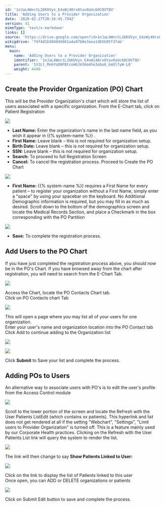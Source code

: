 ```yaml
---
id: '1nJaL4WnctL26KUVyn_E4xWj40rxOtav0aUc6OCOVT8U'
title: 'Adding Users to a Provider Organization'
date: '2020-02-27T20:18:45.794Z'
version: 41
mimeType: 'text/x-markdown'
links: []
source: 'https://drive.google.com/open?id=1nJaL4WnctL26KUVyn_E4xWj40rxOtav0aUc6OCOVT8U'
wikigdrive: '74f4d1b504045661a4a97b0e3aea1d65b95f37ab'
menu:
  main:
    name: 'Adding Users to a Provider Organization'
    identifier: '1nJaL4WnctL26KUVyn_E4xWj40rxOtav0aUc6OCOVT8U'
    parent: '1V2Lt_MnbYoDNFBtcoH6JHJKm4he3obo6_GmOlfyW-L8'
    weight: 4490
---
```

## Create the Provider Organization (PO) Chart  
  
This will be the Provider Organization's chart which will store the list of users associated with a specific organization. From the E-Chart tab, click on Patient Registration
  
![](../adding-users-to-a-provider-organization.assets/19693729763ae89a71d42f724e6b8195.png)  

* <strong>Last Name:</strong> Enter the organization's name in the last name field, as you wish it appear in {{% system-name %}} .
* <strong>First Name:</strong> Leave blank – this is not required for organization setup.
* <strong>Birth Date:</strong> Leave blank – this is not required for organization setup.
* <strong>SSN:</strong> Leave blank – this is not required for organization setup.
* <strong>Search:</strong> To proceed to full Registration Screen
* <strong>Cancel:</strong> To cancel the registration process.
Proceed to Create the PO Chart
  
![](../adding-users-to-a-provider-organization.assets/782079f0bb832cb4a3bfccdfe4153e7e.png)  

* <strong>First Name:</strong> {{% system-name %}} requires a First Name for every patient – to register your organization without a First Name, simply enter a "space" by using your spacebar on the keyboard. No Additional Demographic information is required, but you may fill in as much as desired. Scroll down to the bottom of the demographics screen and locate the Medical Records Section, and place a Checkmark in the box corresponding with the PO Partition
  
![](../adding-users-to-a-provider-organization.assets/c13ffbb847ef9b42957259cfe8d7ef9f.png)  

* <strong>Save:</strong> To complete the registration process.
  
## Add Users to the PO Chart  
  
If you have just completed the registration process above, you should now be in the PO's Chart. If you have browsed away from the chart after registration, you will need to search from the E-Chart Tab.
  
![](../adding-users-to-a-provider-organization.assets/e4c33371cf3e4109fc0824b61cca1c77.png)  

Access the Chart, locate the PO Contacts Chart tab.  
Click on PO Contacts chart Tab
  
![](../adding-users-to-a-provider-organization.assets/72b39b9fd11f8ed9b179853fae21aace.png)  

This will open a page where you may list all of your users for one organization.  
Enter your user's name and organization location into the PO Contact tab  
Click Add to continue adding to the Organization list
  
![](../adding-users-to-a-provider-organization.assets/33d27301e2c4da90ddfdbfa5caca9e4b.png)  

  
![](../adding-users-to-a-provider-organization.assets/5810fc76faecd71013dc26becd4ba165.png)  

Click **Submit** to Save your list and complete the process.
  
## Adding POs to Users  
  
An alternative way to associate users with PO's is to edit the user's profile from the Access Control module
  
![](../adding-users-to-a-provider-organization.assets/c981382a7f47229da177bcdaa13accea.png)  

Scroll to the lower portion of the screen and locate the Refresh with the User Patients ListEdit (which contains xx patients). This hyperlink and list does not get rendered at all if the setting "Webchart", "Settings", "Limit users to Provider Organization" is turned off. This is a feature mainly used by our Corporate Health practices. Clicking on the Refresh with the User Patients List link will query the system to render the list.
  
![](../adding-users-to-a-provider-organization.assets/fe36db38f8772e047a6250018aad8290.png)  

The link will then change to say **Show Patients Linked to User:**
  
![](../adding-users-to-a-provider-organization.assets/02a80001a1acc149ee0f8b60b48f3006.png)  

Click on the link to display the list of Patients linked to this user  
Once open, you can ADD or DELETE organizations or patients
  
![](../adding-users-to-a-provider-organization.assets/7e7b2a44a31c522cc874c932358bbb21.png)  

Click on Submit Edit button to save and complete the process.
